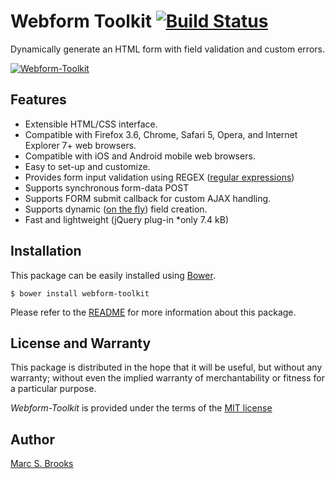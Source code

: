 # Webform Toolkit [<img src="https://travis-ci.org/nuxy/Webform-Toolkit.svg?branch=master" alt="Build Status" />](https://travis-ci.org/nuxy/Webform-Toolkit)

Dynamically generate an HTML form with field validation and custom errors.

[<img src="https://github.com/nuxy/Webform-Toolkit/raw/master/preview.jpg" alt="Webform-Toolkit" />](https://labs.mbrooks.info/demos/Webform-Toolkit)

## Features

- Extensible HTML/CSS interface.
- Compatible with Firefox 3.6, Chrome, Safari 5, Opera, and Internet Explorer 7+ web browsers.
- Compatible with iOS and Android mobile web browsers.
- Easy to set-up and customize.
- Provides form input validation using REGEX ([regular expressions](http://www.regular-expressions.info/reference.html))
- Supports synchronous form-data POST
- Supports FORM submit callback for custom AJAX handling.
- Supports dynamic ([on the fly](https://labs.mbrooks.info/demos/Webform-Toolkit/README.html#methods)) field creation.
- Fast and lightweight (jQuery plug-in *only 7.4 kB)

## Installation

This package can be easily installed using [Bower](http://bower.io).

    $ bower install webform-toolkit

Please refer to the [README](https://labs.mbrooks.info/demos/Webform-Toolkit/README.html) for more information about this package.

## License and Warranty

This package is distributed in the hope that it will be useful, but without any warranty; without even the implied warranty of merchantability or fitness for a particular purpose.

_Webform-Toolkit_ is provided under the terms of the [MIT license](http://www.opensource.org/licenses/mit-license.php)

## Author

[Marc S. Brooks](https://github.com/nuxy)
